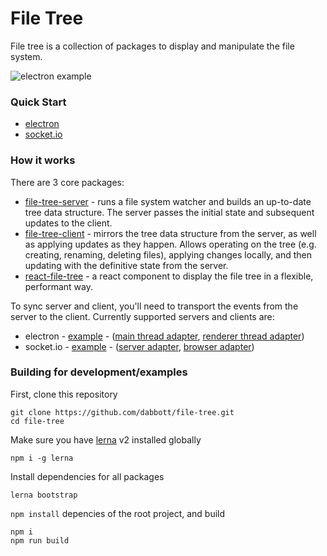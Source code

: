 # File Tree

File tree is a collection of packages to display and manipulate the file system.

![electron example](http://i.imgur.com/e8fhDJx.png)

### Quick Start

* [electron](./packages/file-tree-example-electron)
* [socket.io](./packages/file-tree-example-socket.io)

### How it works

There are 3 core packages:
* [file-tree-server](./packages/file-tree-server) - runs a file system watcher and builds an up-to-date tree data structure. The server passes the initial state and subsequent updates to the client.
* [file-tree-client](./packages/file-tree-client) - mirrors the tree data structure from the server, as well as applying updates as they happen. Allows operating on the tree (e.g. creating, renaming, deleting files), applying changes locally, and then updating with the definitive state from the server.
* [react-file-tree](./packages/react-file-tree) - a react component to display the file tree in a flexible, performant way.

To sync server and client, you'll need to transport the events from the server to the client. Currently supported servers and clients are:
* electron - [example](./packages/file-tree-example-electron) - ([main thread adapter](./packages/file-tree-server-transport-electron), [renderer thread adapter](./packages/file-tree-client-transport-electron))
* socket.io - [example](./packages/file-tree-example-socket.io) - ([server adapter](./packages/file-tree-server-transport-socket.io), [browser adapter](./packages/file-tree-client-transport-socket.io))

### Building for development/examples

First, clone this repository
```
git clone https://github.com/dabbott/file-tree.git
cd file-tree
```

Make sure you have [lerna](https://lernajs.io/) v2 installed globally
```
npm i -g lerna
```

Install dependencies for all packages
```
lerna bootstrap
```

`npm install` depencies of the root project, and build
```
npm i
npm run build
```
